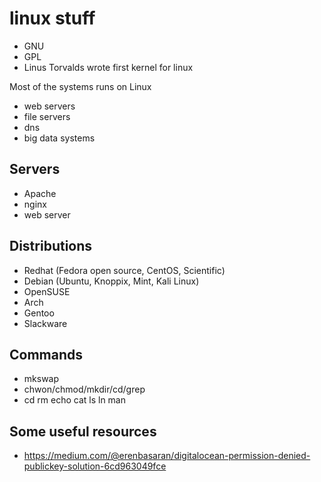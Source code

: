 # linux stuff

* GNU
* GPL
* Linus Torvalds wrote first kernel for linux

Most of the systems runs on Linux

* web servers
* file servers
* dns
* big data systems

## Servers

* Apache
* nginx
* web server

## Distributions

* Redhat (Fedora open source, CentOS, Scientific)
* Debian (Ubuntu, Knoppix, Mint, Kali Linux)
* OpenSUSE
* Arch
* Gentoo
* Slackware

## Commands

* mkswap
* chwon/chmod/mkdir/cd/grep
* cd rm echo cat ls ln man

## Some useful resources

* https://medium.com/@erenbasaran/digitalocean-permission-denied-publickey-solution-6cd963049fce
